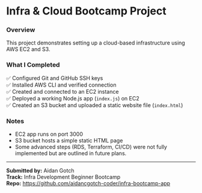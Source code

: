 # Infra & Cloud Bootcamp Project

### Overview
This project demonstrates setting up a cloud-based infrastructure using AWS EC2 and S3.

### What I Completed
✅ Configured Git and GitHub SSH keys  
✅ Installed AWS CLI and verified connection  
✅ Created and connected to an EC2 instance  
✅ Deployed a working Node.js app (`index.js`) on EC2  
✅ Created an S3 bucket and uploaded a static website file (`index.html`)

### Notes
- EC2 app runs on port 3000  
- S3 bucket hosts a simple static HTML page  
- Some advanced steps (RDS, Terraform, CI/CD) were not fully implemented but are outlined in future plans.

---

**Submitted by:** Aidan Gotch  
**Track:** Infra Development Beginner Bootcamp  
**Repo:** https://github.com/aidancgotch-coder/infra-bootcamp-app
